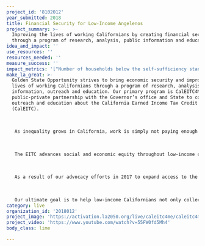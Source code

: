 ```yaml
---
project_id: '8102012'
year_submitted: 2018
title: Financial Security for Low-Income Angelenos
project_summary: >-
  Improving the lives of working Californians by creating financial security
  through a program of research, analysis, public information and education.
idea_and_impact: ''
use_resources: ''
resources_needed: ''
measure_success: ''
impact_metrics: '["Number of households below the self-sufficiency standard"]'
make_la_great: >-
  Golden State Opportunity strives to bring economic security and improve the
  lives of working Californians through a program of research, analysis, public
  information, outreach and education. Our primary program is CalEITC4Me, a
  public-private partnership with the Governor’s office and State to conduct
  outreach and education about the California Earned Income Tax Credit
  (CalEITC). 
   
   
   
   As inequality grows in California, work is simply not paying enough to keep up with rising cost of living and a changing economy. The CalEITC is a cash back tax refund that makes work pay better, and provides much needed assistance in an economy that grows more and more imbalanced every year. In the program’s first two years, it has helped put nearly $2 billion directly into the pockets of almost 800,000 low-income working California families between the state and federal EITC.
   
   
   
   The EITC advances social and economic equity throughout low-income communities by providing financial security and helping reduce short and long term poverty. CalEITC4Me’s aggressive outreach efforts ensure available CalEITC and federal EITC money reach under-resourced communities, bringing economic security in the near term and increased opportunity over time to those in poverty, especially women and children. Research shows children whose families receive an EITC income boost perform better in school, are healthier, and earn more as adults.
   
   
   
   As a result of our advocacy efforts in 2017 to expand access to the CalEITC, where workers making up to $22,300 a year and ALL self-employed people (not just W2) are now covered, over 1.6 million Californians will now be eligible for the CalEITC in 2018. This is triple the eligible population of the last two years, and CalEITC4Me is now responsible for ensuring this population benefits from the economic opportunity created by the CalEITC. We hope to take the success of last year and expand our best practices and organizing model to more of Southern California. 
   
   
   
   Our ultimate goal is to help low-income Californians not only collect thousands of dollars in EITC refunds now, but ultimately achieve life-long sustainable financial security and economic equality. We hope to turn our EITC outreach efforts into a year-round organizing model to further improve EITC uptake, connect EITC filers to other economic benefits, and help provide a platform for the working poor to be heard on issues important to their lives.
category: live
organization_id: '2018012'
project_image: 'https://activation.la2050.org/live/caleitc4me/caleitc4me.jpg'
project_video: 'https://www.youtube.com/watch?v=55FW0fd5Mh4'
body_class: lime

---
```

